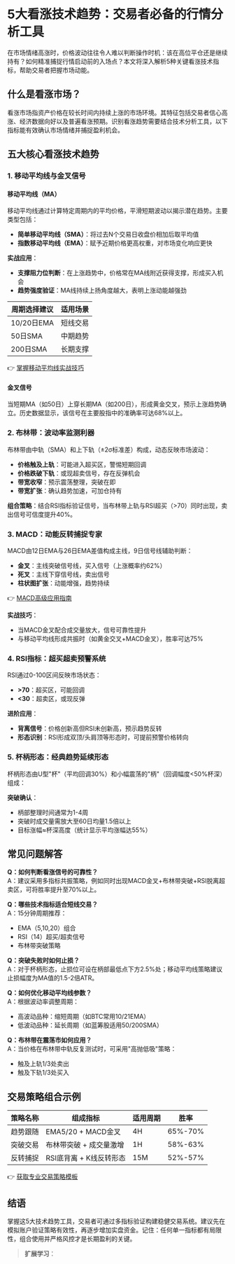 # 5大看涨技术趋势：交易者必备的行情分析工具  

在市场情绪高涨时，价格波动往往令人难以判断操作时机：该在高位平仓还是继续持有？如何精准捕捉行情启动前的入场点？本文将深入解析5种关键看涨技术指标，帮助交易者把握市场动能。  

## 什么是看涨市场？  

看涨市场指资产价格在较长时间内持续上涨的市场环境。其特征包括交易者信心高涨、经济数据向好以及普遍看涨预期。识别看涨趋势需要结合技术分析工具，以下指标能有效确认市场情绪并捕捉盈利机会。  

## 五大核心看涨技术趋势  

### 1. 移动平均线与金叉信号  

#### 移动平均线（MA）  
移动平均线通过计算特定周期内的平均价格，平滑短期波动以揭示潜在趋势。主要类型包括：  

- **简单移动平均线（SMA）**：将过去N个交易日收盘价相加后取平均值  
- **指数移动平均线（EMA）**：赋予近期价格更高权重，对市场变化响应更快  

**实战应用**：  
- **支撑阻力位判断**：在上涨趋势中，价格常在MA线附近获得支撑，形成买入机会  
- **趋势强度验证**：MA线持续上扬角度越大，表明上涨动能越强劲  

| 周期选择建议 | 适用场景 |  
|--------------|----------|  
| 10/20日EMA   | 短线交易 |  
| 50日SMA      | 中期趋势 |  
| 200日SMA     | 长期支撑 |  

👉 [掌握移动平均线实战技巧](https://bit.ly/okx_welcome)  

#### 金叉信号  
当短期MA（如50日）上穿长期MA（如200日），形成黄金交叉，预示上涨趋势确立。历史数据显示，该信号在主要股指中的准确率可达68%以上。  

### 2. 布林带：波动率监测利器  

布林带由中轨（SMA）和上下轨（±2σ标准差）构成，动态反映市场波动：  

- **价格触及上轨**：可能进入超买区，警惕短期回调  
- **价格跌破下轨**：或现超卖信号，存在反弹机会  
- **带宽收窄**：预示震荡整理，突破在即  
- **带宽扩张**：确认趋势加速，可加仓持有  

**组合策略**：结合RSI指标验证信号，当布林带上轨与RSI超买（>70）同时出现，卖出信号可信度提升40%。  

### 3. MACD：动能反转捕捉专家  

MACD由12日EMA与26日EMA差值构成主线，9日信号线辅助判断：  

- **金叉**：主线突破信号线，买入信号（上涨概率约62%）  
- **死叉**：主线下穿信号线，卖出信号  
- **柱状图扩张**：动能增强，趋势持续  

👉 [MACD高级应用指南](https://bit.ly/okx_welcome)  

**实战技巧**：  
- 当MACD金叉配合成交量放大，信号可靠性提升  
- 与移动平均线形成共振时（如黄金交叉+MACD金叉），胜率可达75%  

### 4. RSI指标：超买超卖预警系统  

RSI通过0-100区间反映市场状态：  
- **>70**：超买区，可能回调  
- **<30**：超卖区，或现反弹  

**进阶应用**：  
- **背离信号**：价格创新高但RSI未创新高，预示趋势反转  
- **形态识别**：RSI形成双顶/头肩顶等形态时，可提前预警价格转向  

### 5. 杯柄形态：经典趋势延续形态  

杯柄形态由U型"杯"（平均回调30%）和小幅震荡的"柄"（回调幅度<50%杯深）组成：  

**突破确认**：  
- 柄部整理时间通常为1-4周  
- 突破时成交量需放大至60日均量1.5倍以上  
- 目标涨幅≈杯深高度（统计显示平均涨幅达55%）  

## 常见问题解答  

**Q：如何判断看涨信号的可靠性？**  
A：建议采用多指标共振策略，例如同时出现MACD金叉+布林带突破+RSI脱离超卖区，可将胜率提升至70%以上。  

**Q：哪些技术指标适合短线交易？**  
A：15分钟周期推荐：  
- EMA（5,10,20）组合  
- RSI（14）超买/超卖信号  
- 布林带突破策略  

**Q：突破失败时如何止损？**  
A：对于杯柄形态，止损位可设在柄部最低点下方2.5%处；移动平均线策略建议止损幅度为MA值的1.5-2倍ATR。  

**Q：如何优化移动平均线参数？**  
A：根据波动率调整周期：  
- 高波动品种：缩短周期（如BTC常用10/21EMA）  
- 低波动品种：延长周期（如蓝筹股适用50/200SMA）  

**Q：布林带在震荡市如何应用？**  
A：当价格在布林带中轨反复测试时，可采用"高抛低吸"策略：  
- 触及上轨1/3处卖出  
- 触及下轨1/3处买入  

## 交易策略组合示例  

| 策略名称       | 组成指标                 | 适用周期 | 胜率   |  
|----------------|--------------------------|----------|--------|  
| 趋势跟随       | EMA5/20 + MACD金叉       | 4H       | 65%-70%|  
| 突破交易       | 布林带突破 + 成交量激增  | 1H       | 58%-63%|  
| 反转捕捉       | RSI底背离 + K线反转形态  | 15M      | 52%-57%|  

👉 [获取专业交易策略模板](https://bit.ly/okx_welcome)  

## 结语  

掌握这5大技术趋势工具，交易者可通过多指标验证构建稳健交易系统。建议先在模拟账户验证策略有效性，再逐步增加实盘资金。记住：任何单一指标都有局限性，组合使用并严格风控才是长期盈利的关键。  

> **扩展学习**：  
